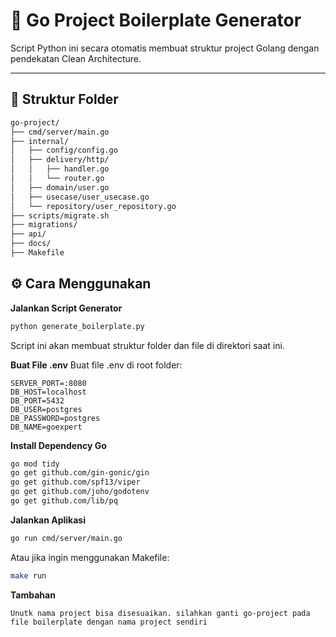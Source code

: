 # 🚀 Go Project Boilerplate Generator

Script Python ini secara otomatis membuat struktur project Golang dengan pendekatan Clean Architecture.

---

## 📁 Struktur Folder

```bash
go-project/
├── cmd/server/main.go
├── internal/
│   ├── config/config.go
│   ├── delivery/http/
│   │   ├── handler.go
│   │   └── router.go
│   ├── domain/user.go
│   ├── usecase/user_usecase.go
│   └── repository/user_repository.go
├── scripts/migrate.sh
├── migrations/
├── api/
├── docs/
├── Makefile

```
## ⚙️ Cara Menggunakan

**Jalankan Script Generator**
```bash
python generate_boilerplate.py
```

Script ini akan membuat struktur folder dan file di direktori saat ini.

**Buat File .env**
Buat file .env di root folder:
```env
SERVER_PORT=:8080
DB_HOST=localhost
DB_PORT=5432
DB_USER=postgres
DB_PASSWORD=postgres
DB_NAME=goexpert
```

**Install Dependency Go**
```bash
go mod tidy
go get github.com/gin-gonic/gin
go get github.com/spf13/viper
go get github.com/joho/godotenv
go get github.com/lib/pq
```

**Jalankan Aplikasi**
```bash
go run cmd/server/main.go
```

Atau jika ingin menggunakan Makefile:

```bash
make run
```

**Tambahan**
```
Unutk nama project bisa disesuaikan. silahkan ganti go-project pada file boilerplate dengan nama project sendiri
```